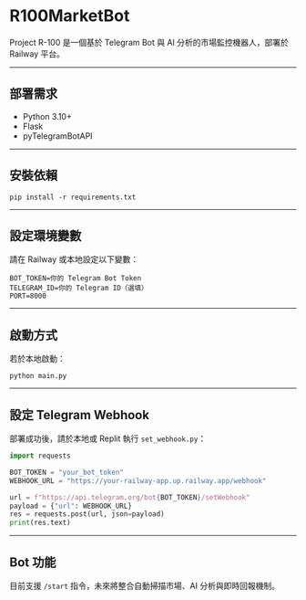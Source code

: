 # R100MarketBot

Project R-100 是一個基於 Telegram Bot 與 AI 分析的市場監控機器人，部署於 Railway 平台。

---

## 部署需求

- Python 3.10+
- Flask
- pyTelegramBotAPI

---

## 安裝依賴

```
pip install -r requirements.txt
```

---

## 設定環境變數

請在 Railway 或本地設定以下變數：

```
BOT_TOKEN=你的 Telegram Bot Token
TELEGRAM_ID=你的 Telegram ID（選填）
PORT=8000
```

---

## 啟動方式

若於本地啟動：

```
python main.py
```

---

## 設定 Telegram Webhook

部署成功後，請於本地或 Replit 執行 `set_webhook.py`：

```python
import requests

BOT_TOKEN = "your_bot_token"
WEBHOOK_URL = "https://your-railway-app.up.railway.app/webhook"

url = f"https://api.telegram.org/bot{BOT_TOKEN}/setWebhook"
payload = {"url": WEBHOOK_URL}
res = requests.post(url, json=payload)
print(res.text)
```

---

## Bot 功能

目前支援 `/start` 指令，未來將整合自動掃描市場、AI 分析與即時回報機制。
